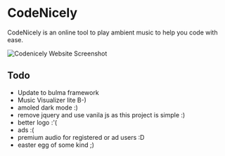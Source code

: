 # CodeNicely

CodeNicely is an online tool to play ambient music to help you code with ease.

![Codenicely Website Screenshot](https://cdn.rawgit.com/mobihack/codenicely/bf6d946c/docs/codenicely-screenshot.png)


## Todo

* Update to bulma framework
* Music Visualizer lite B-)
* amoled dark mode :)
* remove jquery and use vanila js as this project is simple :)
* better logo :'(
* ads :(
* premium audio for registered or ad users :D
* easter egg of some kind ;)
